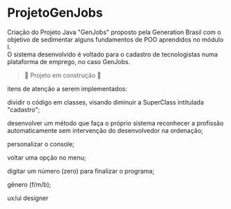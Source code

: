 # ProjetoGenJobs

Criação do Projeto Java "GenJobs" proposto pela Generation Brasil com o objetivo de sedimentar alguns fundamentos de POO aprendidos no módulo I.  
O sistema desenvolvido é voltado para o cadastro de tecnologistas numa plataforma de emprego, no caso GenJobs.



> :construction: Projeto em construção :construction:

itens de atenção a serem implementados:

dividir o código em classes, visando diminuir a SuperClass intitulada "cadastro";

desenvolver um método que faça o próprio sistema reconhecer a profissão automaticamente sem intervenção do desenvolvedor na ordenação;

personalizar o console;

voltar uma opção no menu;

digitar um número (zero) para finalizar o programa;

gênero (f/m/b);

ux/ui designer
